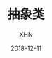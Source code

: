 ---
layout:     post                    # 使用的布局（不需要改）
title:     	抽象类            # 标题 
subtitle:         					 #副标题   
date:       2018-12-11              # 时间
author:     XHN                      # 作者
header-img: img/post-bg-2015.jpg    #这篇文章标题背景图片
catalog: true                       # 是否归档
tags:                               #标签
    - java基础
---